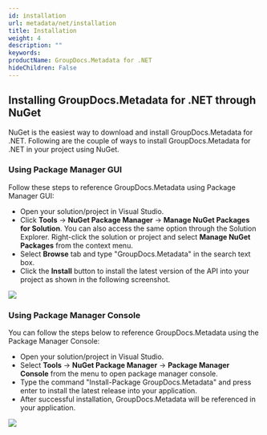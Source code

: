 ```yaml
---
id: installation
url: metadata/net/installation
title: Installation
weight: 4
description: ""
keywords: 
productName: GroupDocs.Metadata for .NET
hideChildren: False
---
```

## Installing GroupDocs.Metadata for .NET through NuGet

NuGet is the easiest way to download and install GroupDocs.Metadata for .NET. Following are the couple of ways to install GroupDocs.Metadata for .NET in your project using NuGet.

### Using Package Manager GUI

Follow these steps to reference GroupDocs.Metadata using Package Manager GUI:

*   Open your solution/project in Visual Studio.
*   Click **Tools** -> **NuGet Package Manager** -> **Manage NuGet Packages for Solution**. You can also access the same option through the Solution Explorer. Right-click the solution or project and select **Manage NuGet Packages** from the context menu.
*   Select **Browse** tab and type "GroupDocs.Metadata" in the search text box.
*   Click the **Install** button to install the latest version of the API into your project as shown in the following screenshot.

![](metadata/net/images/installation.png)

### Using Package Manager Console

You can follow the steps below to reference GroupDocs.Metadata using the Package Manager Console:

*   Open your solution/project in Visual Studio.
*   Select **Tools** -> **NuGet Package Manager** -> **Package Manager Console** from the menu to open package manager console.
*   Type the command "Install-Package GroupDocs.Metadata" and press enter to install the latest release into your application.
*   After successful installation, GroupDocs.Metadata will be referenced in your application.

![](metadata/net/images/installation_1.png)
